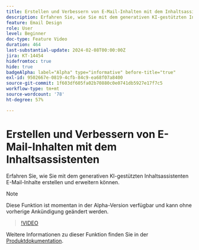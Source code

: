 ```yaml
---
title: Erstellen und Verbessern von E-Mail-Inhalten mit dem Inhaltsassistenten
description: Erfahren Sie, wie Sie mit dem generativen KI-gestützten Inhaltsassistenten E-Mail-Inhalte erstellen und erweitern können.
feature: Email Design
role: User
level: Beginner
doc-type: Feature Video
duration: 464
last-substantial-update: 2024-02-08T00:00:00Z
jira: KT-14454
hidefromtoc: true
hide: true
badgeAlpha: label="Alpha" type="informative" before-title="true"
exl-id: 9502667e-0819-4cfb-84c9-ea68f07a8400
source-git-commit: 1f603df605fa02b70880c0e0741db5927e17f7c5
workflow-type: tm+mt
source-wordcount: '78'
ht-degree: 57%

---
```


# Erstellen und Verbessern von E-Mail-Inhalten mit dem Inhaltsassistenten

Erfahren Sie, wie Sie mit dem generativen KI-gestützten Inhaltsassistenten E-Mail-Inhalte erstellen und erweitern können.

>[!NOTE]
>
> Diese Funktion ist momentan in der Alpha-Version verfügbar und kann ohne vorherige Ankündigung geändert werden.

>[!VIDEO](https://video.tv.adobe.com/v/3425796/?learn=on)

Weitere Informationen zu dieser Funktion finden Sie in der [Produktdokumentation](https://experienceleague.adobe.com/en/docs/campaign-web/v8/msg/email/content/content-assistant/generative-gs).
